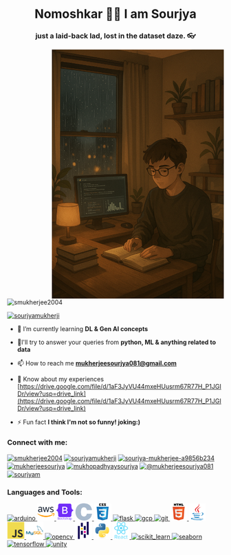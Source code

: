 <h1 align="center">Nomoshkar 🙏🏻 I am Sourjya</h1>
<h3 align="center">just a laid-back lad, lost in the dataset daze. 👓</h3>
<!-- <img src="https://i.pinimg.com/originals/5e/9e/33/5e9e3340292f0b01b987aa51ddcdb7dc.gif" alt="lazy ppl" align="right" height="580" width="400" />  -->
<img src="https://github.com/SMukherjee2004/SMukherjee2004/blob/dc13e46f09e980a69c713258cec6dfe451ede569/20250717_1213_Cozy%20Rainy%20Night%20Workspace_simple_compose_01k0bhvjyefqa83x85kkt4z1fs.png" alt="lazy ppl" align="right" height="580" width="400" /> 
<p align="left"> <img src="https://komarev.com/ghpvc/?username=smukherjee2004&label=Profile%20views&color=0e75b6&style=flat" alt="smukherjee2004" /> </p>

<p align="left"> <a href="https://twitter.com/sourjyamukherji" target="blank"><img src="https://img.shields.io/twitter/follow/sourjyamukherji?logo=twitter&style=for-the-badge" alt="sourjyamukherji" /></a> </p>

- 🌱 I’m currently learning **DL & Gen AI concepts**

- 💬I'll try to answer your queries from **python, ML & anything related to data**

- 📫 How to reach me **mukherjeesourjya081@gmail.com**

- 📄 Know about my experiences [https://drive.google.com/file/d/1aF3JyVU44mxeHUusrm67R77H_P1JGIDr/view?usp=drive_link](https://drive.google.com/file/d/1aF3JyVU44mxeHUusrm67R77H_P1JGIDr/view?usp=drive_link)

- ⚡ Fun fact **I think I'm not so funny! joking:)**

<h3 align="left">Connect with me:</h3>
<p align="left">
<a href="https://dev.to/smukherjee2004" target="blank"><img align="center" src="https://raw.githubusercontent.com/rahuldkjain/github-profile-readme-generator/master/src/images/icons/Social/devto.svg" alt="smukherjee2004" height="30" width="40" /></a>
<a href="https://twitter.com/sourjyamukherji" target="blank"><img align="center" src="https://raw.githubusercontent.com/rahuldkjain/github-profile-readme-generator/master/src/images/icons/Social/twitter.svg" alt="sourjyamukherji" height="30" width="40" /></a>
<a href="https://linkedin.com/in/sourjya-mukherjee-a9856b234" target="blank"><img align="center" src="https://raw.githubusercontent.com/rahuldkjain/github-profile-readme-generator/master/src/images/icons/Social/linked-in-alt.svg" alt="sourjya-mukherjee-a9856b234" height="30" width="40" /></a>
<a href="https://kaggle.com/mukherjeesourjya" target="blank"><img align="center" src="https://raw.githubusercontent.com/rahuldkjain/github-profile-readme-generator/master/src/images/icons/Social/kaggle.svg" alt="mukherjeesourjya" height="30" width="40" /></a>
<a href="https://instagram.com/mukhopadhyaysourjya" target="blank"><img align="center" src="https://raw.githubusercontent.com/rahuldkjain/github-profile-readme-generator/master/src/images/icons/Social/instagram.svg" alt="mukhopadhyaysourjya" height="30" width="40" /></a>
<a href="https://medium.com/@mukherjeesourjya081" target="blank"><img align="center" src="https://raw.githubusercontent.com/rahuldkjain/github-profile-readme-generator/master/src/images/icons/Social/medium.svg" alt="@mukherjeesourjya081" height="30" width="40" /></a>
<a href="https://www.leetcode.com/sourjyam" target="blank"><img align="center" src="https://raw.githubusercontent.com/rahuldkjain/github-profile-readme-generator/master/src/images/icons/Social/leet-code.svg" alt="sourjyam" height="30" width="40" /></a>
</p>

<h3 align="left">Languages and Tools:</h3>
<p align="left"> <a href="https://www.arduino.cc/" target="_blank" rel="noreferrer"> <img src="https://cdn.worldvectorlogo.com/logos/arduino-1.svg" alt="arduino" width="40" height="40"/> </a> <a href="https://aws.amazon.com" target="_blank" rel="noreferrer"> <img src="https://raw.githubusercontent.com/devicons/devicon/master/icons/amazonwebservices/amazonwebservices-original-wordmark.svg" alt="aws" width="40" height="40"/> </a> <a href="https://getbootstrap.com" target="_blank" rel="noreferrer"> <img src="https://raw.githubusercontent.com/devicons/devicon/master/icons/bootstrap/bootstrap-plain-wordmark.svg" alt="bootstrap" width="40" height="40"/> </a> <a href="https://www.cprogramming.com/" target="_blank" rel="noreferrer"> <img src="https://raw.githubusercontent.com/devicons/devicon/master/icons/c/c-original.svg" alt="c" width="40" height="40"/> </a> <a href="https://www.w3schools.com/css/" target="_blank" rel="noreferrer"> <img src="https://raw.githubusercontent.com/devicons/devicon/master/icons/css3/css3-original-wordmark.svg" alt="css3" width="40" height="40"/> </a> <a href="https://flask.palletsprojects.com/" target="_blank" rel="noreferrer"> <img src="https://www.vectorlogo.zone/logos/pocoo_flask/pocoo_flask-icon.svg" alt="flask" width="40" height="40"/> </a> <a href="https://cloud.google.com" target="_blank" rel="noreferrer"> <img src="https://www.vectorlogo.zone/logos/google_cloud/google_cloud-icon.svg" alt="gcp" width="40" height="40"/> </a> <a href="https://git-scm.com/" target="_blank" rel="noreferrer"> <img src="https://www.vectorlogo.zone/logos/git-scm/git-scm-icon.svg" alt="git" width="40" height="40"/> </a> <a href="https://www.w3.org/html/" target="_blank" rel="noreferrer"> <img src="https://raw.githubusercontent.com/devicons/devicon/master/icons/html5/html5-original-wordmark.svg" alt="html5" width="40" height="40"/> </a> <a href="https://www.java.com" target="_blank" rel="noreferrer"> <img src="https://raw.githubusercontent.com/devicons/devicon/master/icons/java/java-original.svg" alt="java" width="40" height="40"/> </a> <a href="https://developer.mozilla.org/en-US/docs/Web/JavaScript" target="_blank" rel="noreferrer"> <img src="https://raw.githubusercontent.com/devicons/devicon/master/icons/javascript/javascript-original.svg" alt="javascript" width="40" height="40"/> </a> <a href="https://www.mysql.com/" target="_blank" rel="noreferrer"> <img src="https://raw.githubusercontent.com/devicons/devicon/master/icons/mysql/mysql-original-wordmark.svg" alt="mysql" width="40" height="40"/> </a> <a href="https://opencv.org/" target="_blank" rel="noreferrer"> <img src="https://www.vectorlogo.zone/logos/opencv/opencv-icon.svg" alt="opencv" width="40" height="40"/> </a> <a href="https://pandas.pydata.org/" target="_blank" rel="noreferrer"> <img src="https://raw.githubusercontent.com/devicons/devicon/2ae2a900d2f041da66e950e4d48052658d850630/icons/pandas/pandas-original.svg" alt="pandas" width="40" height="40"/> </a> <a href="https://www.python.org" target="_blank" rel="noreferrer"> <img src="https://raw.githubusercontent.com/devicons/devicon/master/icons/python/python-original.svg" alt="python" width="40" height="40"/> </a> <a href="https://reactjs.org/" target="_blank" rel="noreferrer"> <img src="https://raw.githubusercontent.com/devicons/devicon/master/icons/react/react-original-wordmark.svg" alt="react" width="40" height="40"/> </a> <a href="https://scikit-learn.org/" target="_blank" rel="noreferrer"> <img src="https://upload.wikimedia.org/wikipedia/commons/0/05/Scikit_learn_logo_small.svg" alt="scikit_learn" width="40" height="40"/> </a> <a href="https://seaborn.pydata.org/" target="_blank" rel="noreferrer"> <img src="https://seaborn.pydata.org/_images/logo-mark-lightbg.svg" alt="seaborn" width="40" height="40"/> </a> <a href="https://www.tensorflow.org" target="_blank" rel="noreferrer"> <img src="https://www.vectorlogo.zone/logos/tensorflow/tensorflow-icon.svg" alt="tensorflow" width="40" height="40"/> </a> <a href="https://unity.com/" target="_blank" rel="noreferrer"> <img src="https://www.vectorlogo.zone/logos/unity3d/unity3d-icon.svg" alt="unity" width="40" height="40"/> </a> </p>
